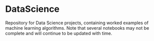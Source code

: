 # DataScience
Repository for Data Science projects, containing worked examples of machine
learning algorithms. Note that several notebooks may not be complete and will
continue to be updated with time.
